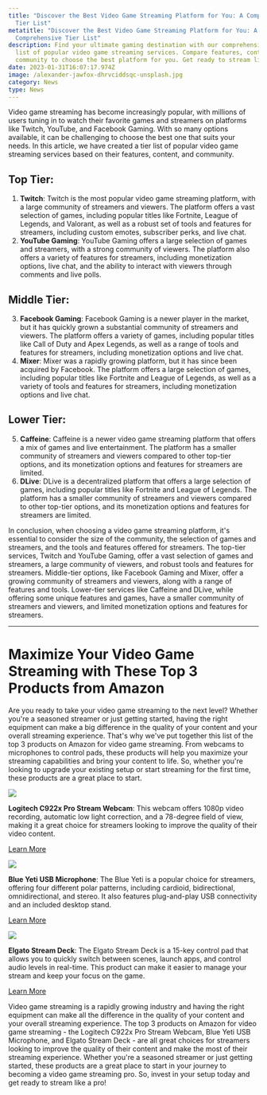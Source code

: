 ```yaml
---
title: "Discover the Best Video Game Streaming Platform for You: A Comprehensive
  Tier List"
metatitle: "Discover the Best Video Game Streaming Platform for You: A
  Comprehensive Tier List"
description: Find your ultimate gaming destination with our comprehensive tier
  list of popular video game streaming services. Compare features, content, and
  community to choose the best platform for you. Get ready to stream like a pro!
date: 2023-01-31T16:07:17.974Z
image: /alexander-jawfox-dhrvciddsqc-unsplash.jpg
category: News
type: News
---
```

Video game streaming has become increasingly popular, with millions of users tuning in to watch their favorite games and streamers on platforms like Twitch, YouTube, and Facebook Gaming. With so many options available, it can be challenging to choose the best one that suits your needs. In this article, we have created a tier list of popular video game streaming services based on their features, content, and community.

## Top Tier:

1. **Twitch**: Twitch is the most popular video game streaming platform, with a large community of streamers and viewers. The platform offers a vast selection of games, including popular titles like Fortnite, League of Legends, and Valorant, as well as a robust set of tools and features for streamers, including custom emotes, subscriber perks, and live chat.
2. **YouTube Gaming**: YouTube Gaming offers a large selection of games and streamers, with a strong community of viewers. The platform also offers a variety of features for streamers, including monetization options, live chat, and the ability to interact with viewers through comments and live polls.

## Middle Tier: 

3. **Facebook Gaming**: Facebook Gaming is a newer player in the market, but it has quickly grown a substantial community of streamers and viewers. The platform offers a variety of games, including popular titles like Call of Duty and Apex Legends, as well as a range of tools and features for streamers, including monetization options and live chat.
4. **Mixer**: Mixer was a rapidly growing platform, but it has since been acquired by Facebook. The platform offers a large selection of games, including popular titles like Fortnite and League of Legends, as well as a variety of tools and features for streamers, including monetization options and live chat.

## Lower Tier: 

5. **Caffeine**: Caffeine is a newer video game streaming platform that offers a mix of games and live entertainment. The platform has a smaller community of streamers and viewers compared to other top-tier options, and its monetization options and features for streamers are limited.
6. **DLive**: DLive is a decentralized platform that offers a large selection of games, including popular titles like Fortnite and League of Legends. The platform has a smaller community of streamers and viewers compared to other top-tier options, and its monetization options and features for streamers are limited.

In conclusion, when choosing a video game streaming platform, it's essential to consider the size of the community, the selection of games and streamers, and the tools and features offered for streamers. The top-tier services, Twitch and YouTube Gaming, offer a vast selection of games and streamers, a large community of viewers, and robust tools and features for streamers. Middle-tier options, like Facebook Gaming and Mixer, offer a growing community of streamers and viewers, along with a range of features and tools. Lower-tier services like Caffeine and DLive, while offering some unique features and games, have a smaller community of streamers and viewers, and limited monetization options and features for streamers.

---

# Maximize Your Video Game Streaming with These Top 3 Products from Amazon

Are you ready to take your video game streaming to the next level? Whether you're a seasoned streamer or just getting started, having the right equipment can make a big difference in the quality of your content and your overall streaming experience. That's why we've put together this list of the top 3 products on Amazon for video game streaming. From webcams to microphones to control pads, these products will help you maximize your streaming capabilities and bring your content to life. So, whether you're looking to upgrade your existing setup or start streaming for the first time, these products are a great place to start.

<div class="row mb-5">
<div class="col-md">
<a href="https://www.amazon.com/Logitech-C922x-Pro-Stream-Webcam/dp/B01LXCDPPK?keywords=**Logitech%2BC922x%2BPro%2BStream%2BWebcam**&link_code=qs&qid=1675181842&sr=8-3&ufe=app_do%3Aamzn1.fos.18ed3cb5-28d5-4975-8bc7-93deae8f9840&th=1&linkCode=li3&tag=gamestreamingsetup-20&linkId=0f52669a069ced40525f9b475332e275&language=en_US&ref_=as_li_ss_il" target="_blank"><img border="0" src="//ws-na.amazon-adsystem.com/widgets/q?_encoding=UTF8&ASIN=B01LXCDPPK&Format=_SL250_&ID=AsinImage&MarketPlace=US&ServiceVersion=20070822&WS=1&tag=gamestreamingsetup-20&language=en_US" ></a><img src="https://ir-na.amazon-adsystem.com/e/ir?t=gamestreamingsetup-20&language=en_US&l=li3&o=1&a=B01LXCDPPK" width="1" height="1" border="0" alt="" style="border:none !important; margin:0px !important;" />

**Logitech C922x Pro Stream Webcam**: This webcam offers 1080p video recording, automatic low light correction, and a 78-degree field of view, making it a great choice for streamers looking to improve the quality of their video content.

<a href="https://amzn.to/3Rjew5c" class="btn btn-secondary">Learn More</a>
</div>
<div class="col-md">
<a href="https://www.amazon.com/Microphone-Recording-Streaming-Podcasting-Adjustable/dp/B00N1YPXW2?crid=VSX5YDDQ93MX&keywords=Blue%2BYeti%2BUSB%2BMicrophone&qid=1675181899&sprefix=blue%2Byeti%2Busb%2Bmicrophone%2Caps%2C233&sr=8-5&ufe=app_do%3Aamzn1.fos.18ed3cb5-28d5-4975-8bc7-93deae8f9840&th=1&linkCode=li3&tag=gamestreamingsetup-20&linkId=25220eeea16e92b5d58abffc28a9186a&language=en_US&ref_=as_li_ss_il" target="_blank"><img border="0" src="//ws-na.amazon-adsystem.com/widgets/q?_encoding=UTF8&ASIN=B00N1YPXW2&Format=_SL250_&ID=AsinImage&MarketPlace=US&ServiceVersion=20070822&WS=1&tag=gamestreamingsetup-20&language=en_US" ></a><img src="https://ir-na.amazon-adsystem.com/e/ir?t=gamestreamingsetup-20&language=en_US&l=li3&o=1&a=B00N1YPXW2" width="1" height="1" border="0" alt="" style="border:none !important; margin:0px !important;" />

**Blue Yeti USB Microphone**: The Blue Yeti is a popular choice for streamers, offering four different polar patterns, including cardioid, bidirectional, omnidirectional, and stereo. It also features plug-and-play USB connectivity and an included desktop stand.

<a href="https://amzn.to/3kYjHvq" class="btn btn-secondary">Learn More</a>
</div>
<div class="col-md">
<a href="https://www.amazon.com/Elgato-Stream-Deck-MK-2-Controller/dp/B09738CV2G?crid=17O7ZVLSN0FEG&keywords=Elgato+Stream+Deck&qid=1675182053&sprefix=elgato+stream+deck%2Caps%2C350&sr=8-4&ufe=app_do%3Aamzn1.fos.18ed3cb5-28d5-4975-8bc7-93deae8f9840&linkCode=li3&tag=gamestreamingsetup-20&linkId=d1c5d804aca8016cf5a6823dabda54a3&language=en_US&ref_=as_li_ss_il" target="_blank"><img border="0" src="//ws-na.amazon-adsystem.com/widgets/q?_encoding=UTF8&ASIN=B09738CV2G&Format=_SL250_&ID=AsinImage&MarketPlace=US&ServiceVersion=20070822&WS=1&tag=gamestreamingsetup-20&language=en_US" ></a><img src="https://ir-na.amazon-adsystem.com/e/ir?t=gamestreamingsetup-20&language=en_US&l=li3&o=1&a=B09738CV2G" width="1" height="1" border="0" alt="" style="border:none !important; margin:0px !important;" />

**Elgato Stream Deck**: The Elgato Stream Deck is a 15-key control pad that allows you to quickly switch between scenes, launch apps, and control audio levels in real-time. This product can make it easier to manage your stream and keep your focus on the game.

<a href="https://amzn.to/3HlYCT1" class="btn btn-secondary">Learn More</a>
</div>
</div>







Video game streaming is a rapidly growing industry and having the right equipment can make all the difference in the quality of your content and your overall streaming experience. The top 3 products on Amazon for video game streaming - the Logitech C922x Pro Stream Webcam, Blue Yeti USB Microphone, and Elgato Stream Deck - are all great choices for streamers looking to improve the quality of their content and make the most of their streaming experience. Whether you're a seasoned streamer or just getting started, these products are a great place to start in your journey to becoming a video game streaming pro. So, invest in your setup today and get ready to stream like a pro!



